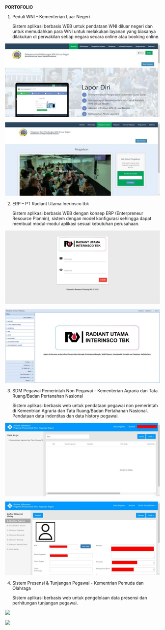 **PORTOFOLIO** 

1. Peduli WNI – Kementerian Luar Negeri 

   Sistem aplikasi berbasis WEB untuk pendataan WNI diluar negeri dan untuk memudahkan para WNI untuk melakukan layanan yang biasanya dilakukan di perwakilan setiap negara secara online atau booking online. 

![](asset/Aspose.Words.3840435b-0e7a-4221-8bd3-8172ab10268c.001.jpeg)

![](asset/Aspose.Words.3840435b-0e7a-4221-8bd3-8172ab10268c.002.jpeg)

2. ERP – PT Radiant Utama Inerinsco tbk 

   Sistem aplikasi berbasis WEB dengan konsep ERP (Enterpreneur Resource Plannin), sistem dengan model konfigurasi sehingga dapat membuat modul-modul aplikasi sesuai kebutuhan perusahaan. 

![](asset/Aspose.Words.3840435b-0e7a-4221-8bd3-8172ab10268c.003.jpeg)

![](asset/Aspose.Words.3840435b-0e7a-4221-8bd3-8172ab10268c.004.jpeg)

3. SDM Pegawai Pemerintah Non Pegawai - Kementerian Agraria dan Tata Ruang/Badan Pertanahan Nasional 

   Sistem aplikasi berbasis web untuk pendataan pegawai non pemerintah di Kementrian Agraria dan Tata Ruang/Badan Pertahanan Nasional. Pendataan data indentitas dan data history pegawai. 

![](asset/Aspose.Words.3840435b-0e7a-4221-8bd3-8172ab10268c.005.jpeg)

![](asset/Aspose.Words.3840435b-0e7a-4221-8bd3-8172ab10268c.006.jpeg)

4. Sistem Presensi & Tunjangan Pegawai - Kementrian Pemuda dan Olahraga 

   Sistem aplikasi berbasis web untuk pengelolaan data presensi dan perhitungan tunjangan pegawai. 

![](asset/Aspose.Words.3840435b-0e7a-4221-8bd3-8172ab10268c.007.png)

![](asset/Aspose.Words.3840435b-0e7a-4221-8bd3-8172ab10268c.008.png)
